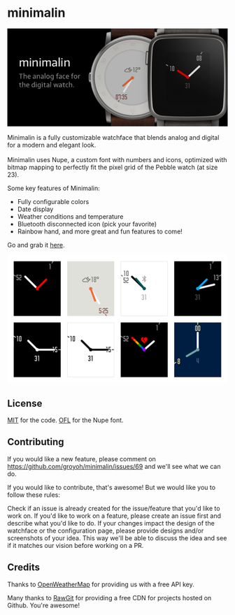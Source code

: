 # minimalin

![banner](design/store/marketing-banner.png)

Minimalin is a fully customizable watchface that blends analog and digital for a modern and elegant look. <br><br>
Minimalin uses Nupe, a custom font with numbers and icons, optimized with bitmap mapping to perfectly fit the pixel grid of the Pebble watch (at size 23).

Some key features of Minimalin:
* Fully configurable colors
* Date display
* Weather conditions and temperature
* Bluetooth disconnected icon (pick your favorite)
* Rainbow hand, and more great and fun features to come!

Go and grab it [here](https://apps.getpebble.com/en_US/application/56f93a5361a01637e5000036).

![Preview](design/minimalin_preview.png)

## License

[MIT](LICENSE.md) for the code.
[OFL](design/font/LICENSE.md) for the Nupe font.

## Contributing
If you would like a new feature, please comment on https://github.com/groyoh/minimalin/issues/69 and we'll see what we can do.

If you would like to contribute, that's awesome! But we would like you to follow these rules:

Check if an issue is already created for the issue/feature that you'd like to work on. If you'd like to work on a feature, please create an issue first and describe what you'd like to do. If your changes impact the design of the watchface or the configuration page, please provide designs and/or screenshots of your idea.
This way we'll be able to discuss the idea and see if it matches our vision before working on a PR.

## Credits

Thanks to [OpenWeatherMap](http://openweathermap.org/) for providing us with a free API key.

Many thanks to [RawGit](https://rawgit.com/) for providing a free CDN for projects hosted on Github. You're awesome!
